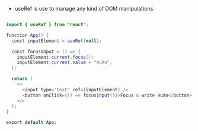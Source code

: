 - useRef is use to manage any kind of DOM manipulations.

```java

import { useRef } from "react";

function App() {
  const inputElement = useRef(null);

  const focusInput = () => {
    inputElement.current.focus();
    inputElement.current.value = "HuXn";
  };

  return (
    <>
      <input type="text" ref={inputElement} />
      <button onClick={() => focusInput()}>Focus & write HuXn</button>
    </>
  );
}

export default App;
```
